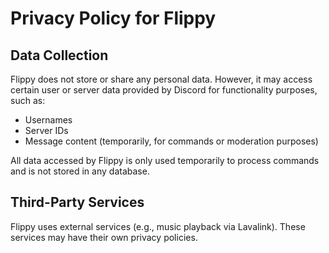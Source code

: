 # Privacy Policy for Flippy 

## Data Collection
Flippy does not store or share any personal data. However, it may access certain user or server data provided by Discord for functionality purposes, such as:
- Usernames
- Server IDs
- Message content (temporarily, for commands or moderation purposes)

All data accessed by Flippy is only used temporarily to process commands and is not stored in any database.

## Third-Party Services
Flippy uses external services (e.g., music playback via Lavalink). These services may have their own privacy policies.

